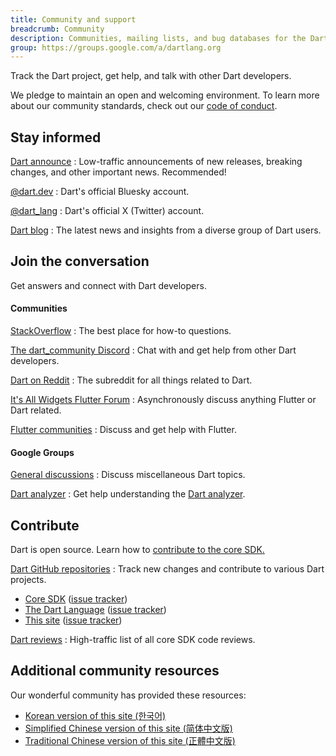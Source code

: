 ```yaml
---
title: Community and support
breadcrumb: Community
description: Communities, mailing lists, and bug databases for the Dart project.
group: https://groups.google.com/a/dartlang.org
---
```


Track the Dart project, get help, and talk with other Dart developers.

We pledge to maintain an open and welcoming environment.
To learn more about our community standards, check out
our [code of conduct](/community/code-of-conduct).


## Stay informed

[Dart announce]({{group}}/d/forum/announce)
: Low-traffic announcements of new releases, breaking changes,
  and other important news. Recommended!

[@dart.dev](https://bsky.app/profile/dart.dev)
: Dart's official Bluesky account.

[@dart_lang](https://twitter.com/dart_lang)
: Dart's official X (Twitter) account.

[Dart blog](https://medium.com/dartlang)
: The latest news and insights from a diverse group of Dart users.

## Join the conversation

Get answers and connect with Dart developers.

#### Communities

[StackOverflow](https://stackoverflow.com/tags/dart)
: The best place for how-to questions.

[The dart_community Discord](https://discord.gg/Qt6DgfAWWx)
: Chat with and get help from other Dart developers.

[Dart on Reddit](https://www.reddit.com/r/dartlang)
: The subreddit for all things related to Dart.

[It's All Widgets Flutter Forum](https://forum.itsallwidgets.com/)
: Asynchronously discuss anything Flutter or Dart related.

[Flutter communities]({{site.flutter}}/community#community-grid)
: Discuss and get help with Flutter.

#### Google Groups

[General discussions]({{group}}/d/forum/misc)
: Discuss miscellaneous Dart topics.

[Dart analyzer]({{group}}/d/forum/analyzer-discuss)
: Get help understanding the [Dart analyzer](/tools/dart-analyze).

## Contribute

Dart is open source.
Learn how to
[contribute to the core SDK.]({{site.repo.dart.sdk}}/blob/main/CONTRIBUTING.md)

[Dart GitHub repositories]({{site.repo.dart.org}}/)
: Track new changes and contribute to various Dart projects.
  * [Core SDK]({{site.repo.dart.sdk}}/)
    ([issue tracker]({{site.repo.dart.sdk}}/issues/))
  * [The Dart Language]({{site.repo.dart.lang}})
    ([issue tracker]({{site.repo.dart.lang}}/issues))
  * [This site]({{site.repo.this}}/)
    ([issue tracker]({{site.repo.this}}/issues/))

[Dart reviews]({{group}}/d/forum/reviews)
: High-traffic list of all core SDK code reviews.

## Additional community resources

Our wonderful community has provided these resources:

* [Korean version of this site (한국어)](https://dart-ko.dev/)
* [Simplified Chinese version of this site (简体中文版)](https://dart.cn)
* [Traditional Chinese version of this site (正體中文版)](https://dart.tw.gh.miniasp.com/)
